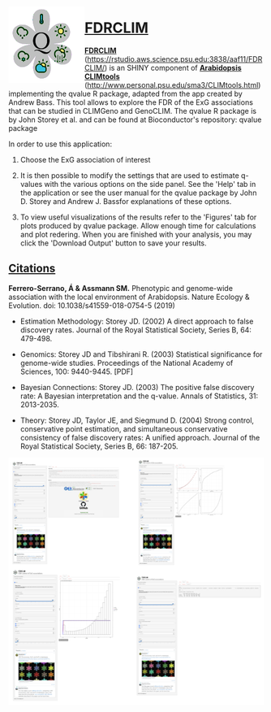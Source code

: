 [<img align="left" width="150" height="150" src="https://github.com/CLIMtools/FDRCLIM/blob/master/www/picture2.png">](https://rstudio.aws.science.psu.edu:3838/aaf11/CLIMGeno/ "CLIMGeno")

# [FDRCLIM](https://rstudio.aws.science.psu.edu:3838/aaf11/FDRCLIM/ "FDRCLIM")
[**FDRCLIM**](https://rstudio.aws.science.psu.edu:3838/aaf11/FDRCLIM/) (https://rstudio.aws.science.psu.edu:3838/aaf11/FDRCLIM/) is an SHINY component of [**Arabidopsis CLIMtools**](http://www.personal.psu.edu/sma3/CLIMtools.html) (http://www.personal.psu.edu/sma3/CLIMtools.html) implementing the qvalue R package, adapted from the app created by Andrew Bass. This tool allows to explore the FDR of the ExG associations that can be studied in CLIMGeno and GenoCLIM. The qvalue R package is by John Storey et al. and can be found at Bioconductor's repository: qvalue package

In order to use this application:

1. Choose the ExG association of interest

2. It is then possible to modify the settings that are used to estimate q-values with the various options on the side panel. See the 'Help' tab in the application or see the user manual for the qvalue package by John D. Storey and Andrew J. Bassfor explanations of these options.

3. To view useful visualizations of the results refer to the 'Figures' tab for plots produced by qvalue package. Allow enough time for calculations and plot redering. When you are finished with your analysis, you may click the 'Download Output' button to save your results.

## [Citations](https://www.nature.com/articles/s41559-018-0754-5)
**Ferrero-Serrano, Á & Assmann SM.** Phenotypic and genome-wide association with the local environment of Arabidopsis. Nature Ecology & Evolution. doi: 10.1038/s41559-018-0754-5 (2019)

 - Estimation Methodology: Storey JD. (2002) A direct approach to false discovery rates. Journal of the Royal Statistical Society, Series B, 64: 479-498.

- Genomics: Storey JD and Tibshirani R. (2003) Statistical significance for genome-wide studies. Proceedings of the National Academy of Sciences, 100: 9440-9445. [PDF] 

- Bayesian Connections: Storey JD. (2003) The positive false discovery rate: A Bayesian interpretation and the q-value. Annals of Statistics, 31: 2013-2035. 

- Theory: Storey JD, Taylor JE, and Siegmund D. (2004) Strong control, conservative point estimation, and simultaneous conservative consistency of false discovery rates: A unified approach. Journal of the Royal Statistical Society, Series B, 66: 187-205.

[<img align="left" width="1000"  src="https://github.com/CLIMtools/FDRCLIM/blob/master/Screen Shot.png">](https://rstudio.aws.science.psu.edu:3838/aaf11/FDRCLIM/ "FDRCLIM")
